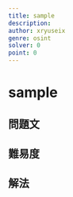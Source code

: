 ```yaml
---
title: sample
description: 
author: xryuseix
genre: osint
solver: 0 
point: 0
---
```


# sample

## 問題文

## 難易度

## 解法
